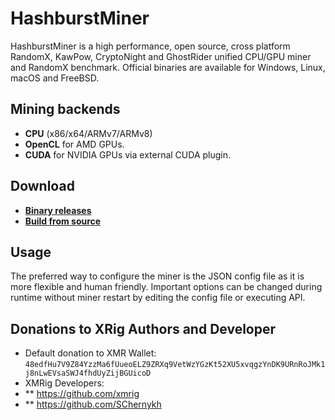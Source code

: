 # HashburstMiner

HashburstMiner is a high performance, open source, cross platform RandomX, KawPow, CryptoNight and GhostRider unified CPU/GPU miner and RandomX benchmark. Official binaries are available for Windows, Linux, macOS and FreeBSD.

## Mining backends
- **CPU** (x86/x64/ARMv7/ARMv8)
- **OpenCL** for AMD GPUs.
- **CUDA** for NVIDIA GPUs via external CUDA plugin.

## Download
* **[Binary releases](https://github.com/hashburst/HashburstMiner/HashburstMiner/releases)**
* **[Build from source](https://HashburstMiner.com/docs/miner/build)**

## Usage
The preferred way to configure the miner is the JSON config file as it is more flexible and human friendly. Important options can be changed during runtime without miner restart by editing the config file or executing API.

## Donations to XRig Authors and Developer
* Default donation to XMR Wallet: `48edfHu7V9Z84YzzMa6fUueoELZ9ZRXq9VetWzYGzKt52XU5xvqgzYnDK9URnRoJMk1j8nLwEVsaSWJ4fhdUyZijBGUicoD`
* XMRig Developers:
* ** https://github.com/xmrig
* ** https://github.com/SChernykh
